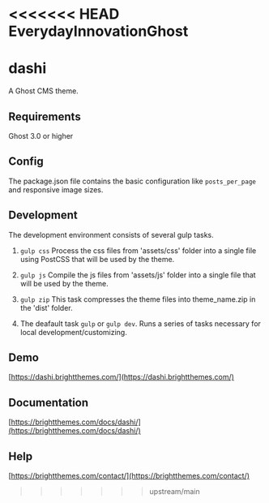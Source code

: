 <<<<<<< HEAD
EverydayInnovationGhost
=======
# dashi

A Ghost CMS theme.

## Requirements

Ghost 3.0 or higher

## Config

The package.json file contains the basic configuration like `posts_per_page` 
and responsive image sizes.

## Development

The development environment consists of several gulp tasks.
1. `gulp css`
Process the css files from 'assets/css' folder into a single file using PostCSS 
that will be used by the theme.

2. `gulp js`
Compile the js files from 'assets/js' folder into a single file that will 
be used by the theme.

3. `gulp zip`
This task compresses the theme files into theme_name.zip in the 'dist' folder.

4. The deafault task `gulp` or `gulp dev`.
Runs a series of tasks necessary for local development/customizing.

## Demo

[https://dashi.brightthemes.com/](https://dashi.brightthemes.com/)

## Documentation

[https://brightthemes.com/docs/dashi/](https://brightthemes.com/docs/dashi/)

## Help

[https://brightthemes.com/contact/](https://brightthemes.com/contact/)
>>>>>>> upstream/main
